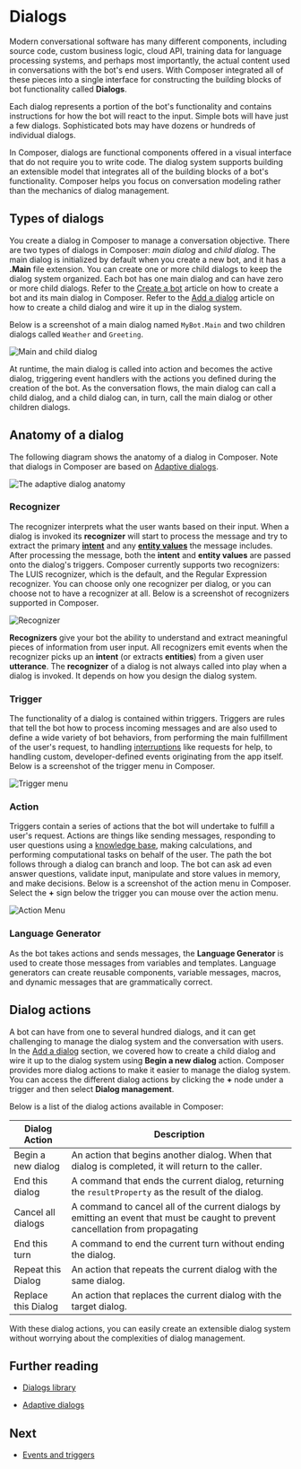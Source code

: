 # Dialogs

Modern conversational software has many different components, including source code, custom business logic, cloud API, training data for language processing systems, and perhaps most importantly, the actual content used in conversations with the bot's end users. With Composer integrated all of these pieces into a single interface for constructing the building blocks of bot functionality called **Dialogs**.

Each dialog represents a portion of the bot's functionality and contains instructions for how the bot will react to the input. Simple bots will have just a few dialogs. Sophisticated bots may have dozens or hundreds of individual dialogs.

In Composer, dialogs are functional components offered in a visual interface that do not require you to write code. The dialog system supports building an extensible model that integrates all of the building blocks of a bot's functionality. Composer helps you focus on conversation modeling rather than the mechanics of dialog management.

## Types of dialogs

You create a dialog in Composer to manage a conversation objective. There are two types of dialogs in Composer: _main dialog_ and _child dialog_. The main dialog is initialized by default when you create a new bot, and it has a **.Main** file extension. You can create one or more child dialogs to keep the dialog system organized. Each bot has one main dialog and can have zero or more child dialogs. Refer to the [Create a bot](./tutorial/tutorial-introduction.md) article on how to create a bot and its main dialog in Composer. Refer to the [Add a dialog](./tutorial/tutorial-add-dialog.md) article on how to create a child dialog and wire it up in the dialog system.

Below is a screenshot of a main dialog named `MyBot.Main` and two children dialogs called `Weather` and `Greeting`.

![Main and child dialog](./media/dialog/main-and-child-dialog.png)

At runtime, the main dialog is called into action and becomes the active dialog, triggering event handlers with the actions you defined during the creation of the bot. As the conversation flows, the main dialog can call a child dialog, and a child dialog can, in turn, call the main dialog or other children dialogs.

## Anatomy of a dialog

The following diagram shows the anatomy of a dialog in Composer. Note that dialogs in Composer are based on [Adaptive dialogs](https://github.com/Microsoft/BotBuilder-Samples/tree/master/experimental/adaptive-dialog#readme).

![The adaptive dialog anatomy](./media/dialog/adaptive-dialog-anatomy.png)


### Recognizer

The recognizer interprets what the user wants based on their input. When a dialog is invoked its **recognizer** will start to process the message and try to extract the primary [**intent**](concept-language-understanding.md#intents) and any [**entity values**](concept-language-understanding.md#entities) the message includes. After processing the message, both the **intent** and **entity values** are passed onto the dialog's triggers. Composer currently supports two recognizers: The LUIS recognizer, which is the default, and the Regular Expression recognizer. You can choose only one recognizer per dialog, or you can choose not to have a recognizer at all. Below is a screenshot of recognizers supported in Composer.

![Recognizer](./media/dialog/recognizer.png)

**Recognizers** give your bot the ability to understand and extract meaningful pieces of information from user input. All recognizers emit events when the recognizer picks up an **intent** (or extracts **entities**) from a given user **utterance**. The **recognizer** of a dialog is not always called into play when a dialog is invoked. It depends on how you design the dialog system.

### Trigger

The functionality of a dialog is contained within triggers. Triggers are rules that tell the bot how to process incoming messages and are also used to define a wide variety of bot behaviors, from performing the main fulfillment of the user's request, to handling [interruptions](https://aka.ms/botservice-howto-handle-user-interruptions?view=azure-bot-service-4.0&tabs=csharp) like requests for help, to handling custom, developer-defined events originating from the app itself. Below is a screenshot of the trigger menu in Composer.

![Trigger menu](./media/dialog/trigger-menu.png)

### Action

Triggers contain a series of actions that the bot will undertake to fulfill a user's request. Actions are things like sending messages, responding to user questions using a [knowledge base](./how-to-add-qna-to-bot.md), making calculations, and performing computational tasks on behalf of the user. The path the bot follows through a dialog can branch and loop. The bot can ask ad even answer questions, validate input, manipulate and store values in memory, and make decisions. Below is a screenshot of the action menu in Composer. Select the **+** sign below the trigger you can mouse over the action menu.

![Action Menu](./media/dialog/action-menu.gif)

### Language Generator

As the bot takes actions and sends messages, the **Language Generator** is used to create those messages from variables and templates. Language generators can create reusable components, variable messages, macros, and dynamic messages that are grammatically correct.


## Dialog actions

A bot can have from one to several hundred dialogs, and it can get challenging to manage the dialog system and the conversation with users. In the [Add a dialog](./tutorial/tutorial-add-dialog.md) section, we covered how to create a child dialog and wire it up to the dialog system using **Begin a new dialog** action. Composer provides more dialog actions to make it easier to manage the dialog system. You can access the different dialog actions by clicking the **+** node under a trigger and then select **Dialog management**.

Below is a list of the dialog actions available in Composer:

| Dialog Action       | Description                                                                                                                      |
| ------------------- | -------------------------------------------------------------------------------------------------------------------------------- |
| Begin a new dialog  | An action that begins another dialog. When that dialog is completed, it will return to the caller.                               |
| End this dialog     | A command that ends the current dialog, returning the `resultProperty` as the result of the dialog.                              |
| Cancel all dialogs  | A command to cancel all of the current dialogs by emitting an event that must be caught to prevent cancellation from propagating |
| End this turn       | A command to end the current turn without ending the dialog.                                                                     |
| Repeat this Dialog  | An action that repeats the current dialog with the same dialog.                                                                  |
| Replace this Dialog | An action that replaces the current dialog with the target dialog.                                                               |

With these dialog actions, you can easily create an extensible dialog system without worrying about the complexities of dialog management.

## Further reading

- [Dialogs library](https://aka.ms/bot-builder-concept-dialog?view=azure-bot-service-4.0)

- [Adaptive dialogs](https://github.com/Microsoft/BotBuilder-Samples/tree/master/experimental/adaptive-dialog#readme)

## Next

- [Events and triggers](./concept-events-and-triggers.md)
